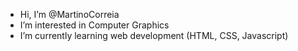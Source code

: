 - Hi, I’m @MartinoCorreia
- I’m interested in Computer Graphics
- I’m currently learning web development (HTML, CSS, Javascript)

<!---
MartinoCorreia/MartinoCorreia is a ✨ special ✨ repository because its `README.md` (this file) appears on your GitHub profile.
You can click the Preview link to take a look at your changes.
--->
